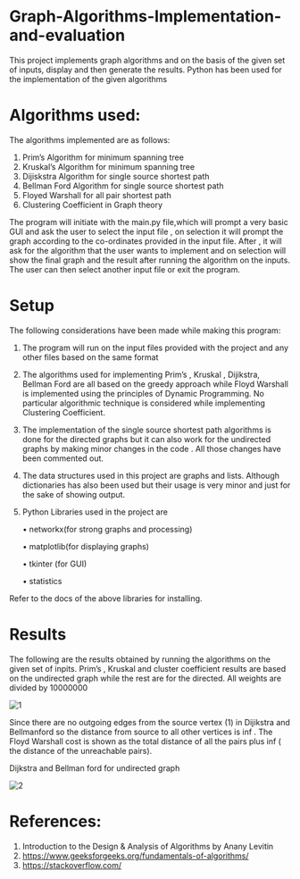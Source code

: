 # Graph-Algorithms-Implementation-and-evaluation

This project implements graph algorithms and on the basis of the given set of inputs, display and then generate the results. Python has been used for the implementation of the given algorithms

# Algorithms used:

The algorithms implemented are as follows:
1. Prim’s Algorithm for minimum spanning tree
2. Kruskal’s Algorithm for minimum spanning tree
3. Dijiskstra Algorithm for single source shortest path
4. Bellman Ford Algorithm for single source shortest path
5. Floyed Warshall for all pair shortest path
6. Clustering Coefficient in Graph theory

The program will initiate with the main.py file,which will prompt a very basic GUI
and ask the user to select the input file , on selection it will prompt the graph
according to the co-ordinates provided in the input file. After , it will ask for the
algorithm that the user wants to implement and on selection will show the final graph
and the result after running the algorithm on the inputs. The user can then select
another input file or exit the program.

# Setup
The following considerations have been made while
making this program:
1. The program will run on the input files provided with the project and any other
files based on the same format
2. The algorithms used for implementing Prim’s , Kruskal , Dijikstra, Bellman
Ford are all based on the greedy approach while Floyd Warshall is
implemented using the principles of Dynamic Programming. No particular
algorithmic technique is considered while implementing Clustering
Coefficient.
3. The implementation of the single source shortest path algorithms is done for
the directed graphs but it can also work for the undirected graphs by making
minor changes in the code . All those changes have been commented out.
4. The data structures used in this project are graphs and lists. Although
dictionaries has also been used but their usage is very minor and just for the
sake of showing output.
5. Python Libraries used in the project are

   • networkx(for strong graphs and processing)

    • matplotlib(for displaying graphs)

    • tkinter (for GUI)

    • statistics

Refer to the docs of the above libraries for installing.

# Results
The following are the results obtained by running the algorithms on the given set of
inpits. Prim’s , Kruskal and cluster coefficient results are based on the undirected
graph while the rest are for the directed. All weights are divided by 10000000

![1](https://user-images.githubusercontent.com/50051546/91600526-88005e80-e981-11ea-9eea-e2f8ca0b20e6.png)

Since there are no outgoing edges from the source vertex (1) in Dijikstra and
Bellmanford so the distance from source to all other vertices is inf . The Floyd
Warshall cost is shown as the total distance of all the pairs plus inf ( the distance of
the unreachable pairs).

Dijkstra and Bellman ford for undirected graph


![2](https://user-images.githubusercontent.com/50051546/91600570-99e20180-e981-11ea-91a5-32f2ccf8189c.png)



# References:
1. Introduction to the Design & Analysis of Algorithms by Anany
Levitin
2. https://www.geeksforgeeks.org/fundamentals-of-algorithms/
3. https://stackoverflow.com/


